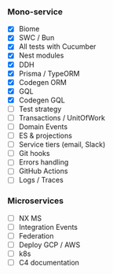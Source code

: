 ### Mono-service

- [x] Biome
- [x] SWC / Bun
- [x] All tests with Cucumber
- [x] Nest modules
- [x] DDH
- [x] Prisma / TypeORM
- [x] Codegen ORM
- [x] GQL
- [x] Codegen GQL
- [ ] Test strategy
- [ ] Transactions / UnitOfWork
- [ ] Domain Events
- [ ] ES & projections
- [ ] Service tiers (email, Slack)
- [ ] Git hooks
- [ ] Errors handling
- [ ] GitHub Actions
- [ ] Logs / Traces

### Microservices

- [ ] NX MS
- [ ] Integration Events
- [ ] Federation
- [ ] Deploy GCP / AWS
- [ ] k8s
- [ ] C4 documentation
